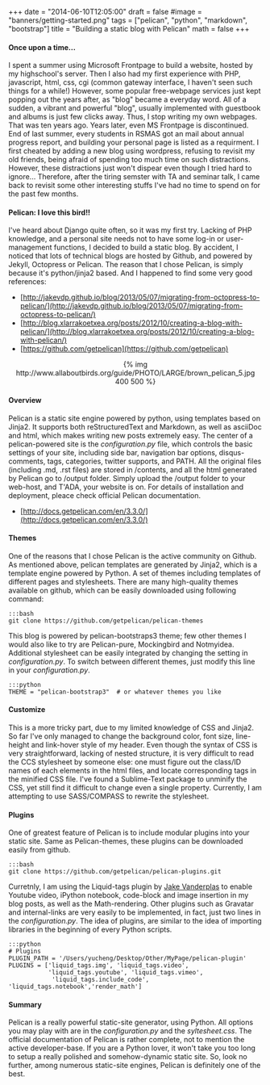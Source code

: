 +++
date = "2014-06-10T12:05:00"
draft = false
#image = "banners/getting-started.png"
tags = ["pelican", "python", "markdown", "bootstrap"]
title = "Building a static blog with Pelican"
math = false
+++


#### Once upon a time...

I spent a summer using Microsoft Frontpage to build a website, hosted by my highschool's server. Then I also had my first experience with PHP, javascript, html, css, cgi (common gateway interface, I haven't seen such things for a while!) However, some popular free-webpage services just kept popping out the years after, as "blog" became a everyday word. All of a sudden, a vibrant and powerful "blog", usually implemented with guestbook and albums is just few clicks away. Thus, I stop writing my own webpages. That was ten years ago. Years later, even MS Frontpage is discontinued. End of last summer, every students in RSMAS got an mail about annual progress report, and building your personal page is listed as a requirment. I first cheated by adding a new blog using wordpress, refusing to revisit my old friends, being afraid of spending too much time on such distractions. However, these distractions just won't dispear even though I tried hard to ignore... Therefore, after the tiring semster with TA and seminar talk, I came back to revisit some other interesting stuffs I've had no time to spend on for the past few months.


#### Pelican: I love this bird!!

I've heard about Django quite often, so it was my first try. Lacking of PHP knowledge, and a personal site needs not to have some log-in or user-management functions, I decided to build a static blog. By accident, I noticed that lots of technical blogs are hosted by Github, and powered by Jekyll, Octopress or Pelican. The reason that I chose Pelican, is simply because it's python/jinja2 based. And I happened to find some very good references:       


* [http://jakevdp.github.io/blog/2013/05/07/migrating-from-octopress-to-pelican/](http://jakevdp.github.io/blog/2013/05/07/migrating-from-octopress-to-pelican/)
* [http://blog.xlarrakoetxea.org/posts/2012/10/creating-a-blog-with-pelican/](http://blog.xlarrakoetxea.org/posts/2012/10/creating-a-blog-with-pelican/)
* [https://github.com/getpelican](https://github.com/getpelican)
<p align="center">
{% img http://www.allaboutbirds.org/guide/PHOTO/LARGE/brown_pelican_5.jpg 400 500 %}
</p>

#### Overview

Pelican is a static site engine powered by python, using templates based on Jinja2. It supports both reStructuredText and Markdown, as well as asciiDoc and html, which makes writing new posts extremely easy. The center of a pelican-powered site is the *configuration.py* file, which controls the basic settings of your site, including side bar, navigation bar options, disqus-comments, tags, categories, twitter supports, and PATH. All the original files (including .md, .rst files) are stored in /contents, and all the html generated by Pelican go to /output folder. Simply upload the /output folder to your web-host, and T'ADA, your website is on. For details of installation and deployment, pleace check official Pelican documentation.       


* [http://docs.getpelican.com/en/3.3.0/](http://docs.getpelican.com/en/3.3.0/)
         

#### Themes

One of the reasons that I chose Pelican is the active community on Github. As mentioned above, pelican templates are generated by Jinja2, which is a template engine powered by Python. A set of themes including templates of different pages and stylesheets. There are many high-quality themes available on github, which can be easily downloaded using following command:        

    :::bash
    git clone https://github.com/getpelican/pelican-themes

This blog is powered by pelican-bootstraps3 theme; few other themes I would also like to try are Pelican-pure, Mockingbird and Notmyidea. Additional stylesheet can be easily integrated by changing the setting in *configuration.py*. To switch between different themes, just modify this line in your *configuration.py*.         

    :::python
    THEME = "pelican-bootstrap3"  # or whatever themes you like

#### Customize

This is a more tricky part, due to my limited knowledge of CSS and Jinja2. So far I've only managed to change the background color, font size, line-height and link-hover style of my header. Even though the syntax of CSS is very straightforward, lacking of nested structure, it is very difficult to read the CCS stylesheet by someone else: one must figure out the class/ID names of each elements in the html files, and locate corresponding tags in the minified CSS file. I've found a Sublime-Text package to unminify the CSS, yet still find it difficult to change even a single property. Currently, I am attempting to use SASS/COMPASS to rewrite the stylesheet.

#### Plugins

One of greatest feature of Pelican is to include modular plugins into your static site. Same as Pelican-themes, these plugins can be downloaded easily from github.

    :::bash
    git clone https://github.com/getpelican/pelican-plugins.git

Curretnly, I am using the Liquid-tags plugin by [Jake Vanderplas](mailto:jakevdp@cs.washington.edu) to enable Youtube video, iPython notebook, code-block and image insertion in my blog posts, as well as the Math-rendering. Other plugins such as Gravatar and internal-links are very easily to be implemented, in fact, just two lines in the *configuration.py*. The idea of plugins, are similar to the idea of importing libraries in the beginning of every Python scripts.     


    :::python
    # Plugins
    PLUGIN_PATH = '/Users/yucheng/Desktop/Other/MyPage/pelican-plugin'
    PLUGINS = ['liquid_tags.img', 'liquid_tags.video',
               'liquid_tags.youtube', 'liquid_tags.vimeo',
                'liquid_tags.include_code', 'liquid_tags.notebook','render_math']
         

#### Summary 

Pelican is a really powerful static-site generator, using Python. All options you may play with are in the *configuration.py* and the *syltesheet.css*. The official documentation of Pelican is rather complete, not to mention the active developer-base. If you are a Python lover, it won't take you too long to setup a really polished and somehow-dynamic static site. So, look no further, among numerous static-site engines, Pelican is definitely one of the best.

